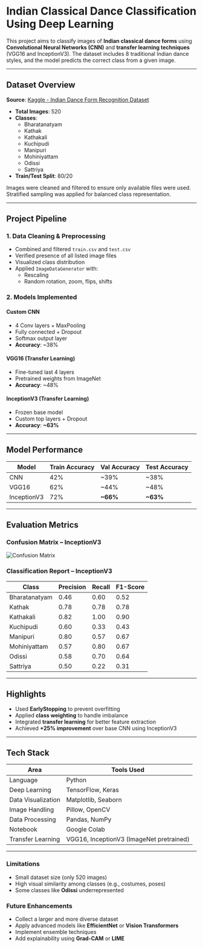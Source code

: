 # Indian Classical Dance Classification Using Deep Learning 

This project aims to classify images of **Indian classical dance forms** using **Convolutional Neural Networks (CNN)** and **transfer learning techniques** (VGG16 and InceptionV3). The dataset includes 8 traditional Indian dance styles, and the model predicts the correct class from a given image.

---

## Dataset Overview

**Source**: [Kaggle - Indian Dance Form Recognition Dataset](https://www.kaggle.com/datasets/somnath796/indian-dance-form-recognition)
- **Total Images**: 520  
- **Classes**:
  - Bharatanatyam
  - Kathak
  - Kathakali
  - Kuchipudi
  - Manipuri
  - Mohiniyattam
  - Odissi
  - Sattriya
- **Train/Test Split**: 80/20

Images were cleaned and filtered to ensure only available files were used. Stratified sampling was applied for balanced class representation.

---

## Project Pipeline

### 1. Data Cleaning & Preprocessing
- Combined and filtered `train.csv` and `test.csv`
- Verified presence of all listed image files
- Visualized class distribution
- Applied `ImageDataGenerator` with:
  - Rescaling
  - Random rotation, zoom, flips, shifts

### 2. Models Implemented

#### Custom CNN
- 4 Conv layers + MaxPooling
- Fully connected + Dropout
- Softmax output layer
- **Accuracy**: ~38%

####  VGG16 (Transfer Learning)
- Fine-tuned last 4 layers
- Pretrained weights from ImageNet
- **Accuracy**: ~48%

#### InceptionV3 (Transfer Learning)
- Frozen base model
- Custom top layers + Dropout
- **Accuracy**: **~63%**

---

## Model Performance

| Model       | Train Accuracy | Val Accuracy | Test Accuracy |
|-------------|----------------|--------------|----------------|
| CNN         | 42%            | ~39%         | ~38%           |
| VGG16       | 62%            | ~44%         | ~48%           |
| InceptionV3 | 72%            | **~66%**     | **~63%**       |

---

## Evaluation Metrics

### Confusion Matrix – InceptionV3

![Confusion Matrix](https://github.com/user-attachments/assets/7aadedbd-8160-4a1f-bbc7-7d10d5037db9)


### Classification Report – InceptionV3

| Class         | Precision | Recall | F1-Score |
|---------------|-----------|--------|----------|
| Bharatanatyam | 0.46      | 0.60   | 0.52     |
| Kathak        | 0.78      | 0.78   | 0.78     |
| Kathakali     | 0.82      | 1.00   | 0.90     |
| Kuchipudi     | 0.60      | 0.33   | 0.43     |
| Manipuri      | 0.80      | 0.57   | 0.67     |
| Mohiniyattam  | 0.57      | 0.80   | 0.67     |
| Odissi        | 0.58      | 0.70   | 0.64     |
| Sattriya      | 0.50      | 0.22   | 0.31     |

---

## Highlights

- Used **EarlyStopping** to prevent overfitting
- Applied **class weighting** to handle imbalance
- Integrated **transfer learning** for better feature extraction
- Achieved **+25% improvement** over base CNN using InceptionV3

---

## Tech Stack

| Area               | Tools Used                                  |
|--------------------|---------------------------------------------|
| Language           | Python                                      |
| Deep Learning      | TensorFlow, Keras                           |
| Data Visualization | Matplotlib, Seaborn                         |
| Image Handling     | Pillow, OpenCV                              |
| Data Processing    | Pandas, NumPy                               |
| Notebook           | Google Colab                                |
| Transfer Learning  | VGG16, InceptionV3 (ImageNet pretrained)    |

---
### Limitations
- Small dataset size (only 520 images)
- High visual similarity among classes (e.g., costumes, poses)
- Some classes like **Odissi** underrepresented

### Future Enhancements
- Collect a larger and more diverse dataset
- Apply advanced models like **EfficientNet** or **Vision Transformers**
- Implement ensemble techniques
- Add explainability using **Grad-CAM** or **LIME**

